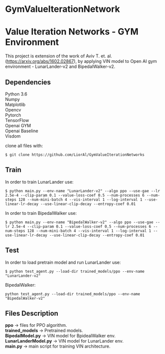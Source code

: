 # GymValueIterationNetwork
# Value Iteration Networks - GYM Environment #

This project is extension of the work of Aviv T. et. al. (https://arxiv.org/abs/1602.02867), by applying VIN model to Open AI gym environment - LunarLander-v2 and BipedalWalker-v2.

## Dependencies ##
Python 3.6  
Numpy  
Matplotlib  
Opencv  
Pytorch  
TensorFlow  
Openai GYM  
Openai Baseline  
Visdom  

clone all files with:  
```
$ git clone https://github.com/LiorAl/GymValueIterationNetworks
```
## Train ##
In order to train LunarLander use:
```
$ python main.py --env-name "LunarLander-v2" --algo ppo --use-gae --lr 2.5e-4 --clip-param 0.1 --value-loss-coef 0.5 --num-processes 6 --num-steps 128 --num-mini-batch 4 --vis-interval 1 --log-interval 1 --use-linear-lr-decay --use-linear-clip-decay --entropy-coef 0.01
```

In order to train BipedalWalker use:
```
$ python main.py --env-name "BipedalWalker-v2" --algo ppo --use-gae --lr 2.5e-4 --clip-param 0.1 --value-loss-coef 0.5 --num-processes 6 --num-steps 128 --num-mini-batch 4 --vis-interval 1 --log-interval 1 --use-linear-lr-decay --use-linear-clip-decay --entropy-coef 0.01
```

## Test ##
In order to load pretrain model and run LunarLander use:
```
$ python test_agent.py --load-dir trained_models/ppo --env-name "LunarLander-v2"
```
BipedalWalker:
```
python test_agent.py --load-dir trained_models/ppo --env-name "BipedalWalker-v2"
```
## Files Description ##
**ppo** -> files for PPO algorithm.  
**trained_models** -> Pretrained models.  
**BipedalModel.py** -> VIN model for BpidealWalker env.  
**LunarLanderModel.py** -> VIN model for LunarLander env.  
**main.py** -> main script for training VIN architecture.  
